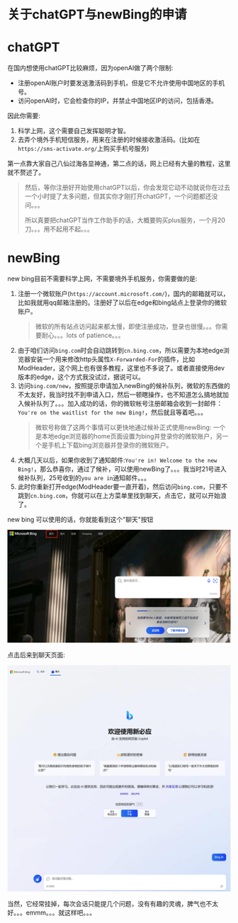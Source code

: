 关于chatGPT与newBing的申请
=====

# chatGPT
在国内想使用chatGPT比较麻烦，因为openAI做了两个限制:
- 注册openAI账户时要发送激活码到手机，但是它不允许使用中国地区的手机号。
- 访问openAI时，它会检查你的IP，并禁止中国地区IP的访问，包括香港。


因此你需要:

1. 科学上网，这个需要自己发挥聪明才智。
2. 去弄个境外手机短信服务，用来在注册的时候接收激活码。(比如在`https://sms-activate.org/`上购买手机号服务)

第一点靠大家自己八仙过海各显神通，第二点的话，网上已经有大量的教程，这里就不赘述了。

> 然后，等你注册好开始使用chatGPT以后，你会发现它动不动就说你在过去一个小时提了太多问题，但其实你才刚打开chatGPT，一个问题都还没问。。。
> 
> 所以真要把chatGPT当作工作助手的话，大概要购买plus服务，一个月20刀。。。用不起用不起。。。

# newBing
new bing目前不需要科学上网，不需要境外手机服务，你需要做的是:

1. 注册一个微软账户(`https://account.microsoft.com/`)，国内的邮箱就可以，比如我就用qq邮箱注册的。注册好了以后在edge和bing站点上登录你的微软账户。
   > 微软的所有站点访问起来都太慢，即使注册成功，登录也很慢。。。你需要耐心。。。lots of patience。。。
2. 由于咱们访问`bing.com`时会自动跳转到`cn.bing.com`，所以需要为本地edge浏览器安装一个用来修改http头属性`X-Forwarded-For`的插件，比如ModHeader，这个网上也有很多教程，这里也不多说了。或者直接使用dev版本的edge，这个方式我没试过，据说可以。
3. 访问`bing.com/new`，按照提示申请加入newBing的候补队列，微软的东西做的不太友好，我当时找不到申请入口，然后一顿瞎操作，也不知道怎么搞地就加入候补队列了。。。加入成功的话，你的微软帐号注册邮箱会收到一封邮件：`You're on the waitlist for the new Bing!`，然后就且等着吧。。。
   > 微软号称做了这两个事情可以更快地通过候补正式使用newBing: 一个是本地edge浏览器的home页面设置为bing并登录你的微软账户，另一个是手机上下载bing浏览器并登录你的微软账户。
4. 大概几天以后，如果你收到了通知邮件:`You're in! Welcome to the new Bing!`，那么恭喜你，通过了候补，可以使用newBing了。。。我当时21号进入候补队列，25号收到的`you are in`通知邮件。。。
5. 此时你重新打开edge(ModHeader要一直开着)，然后访问`bing.com`，只要不跳到`cn.bing.com`，你就可以在上方菜单里找到聊天，点击它，就可以开始浪了。

new bing 可以使用的话，你就能看到这个"聊天"按钮

![](images/newbing.jpg)

点击后来到聊天页面:

![](images/2023-03-01-16-52-06.png)

当然，它经常挂掉，每次会话只能提几个问题，没有有趣的灵魂，脾气也不太好。。。emmm。。。就这样吧。。。
